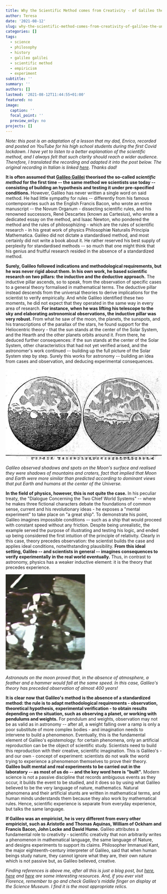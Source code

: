 ```yaml
---
title: Why the Scientific Method comes from Creativity - of Galileo the Unruly Scientist
author: Teresa
date: '2021-08-12'
slug: why-the-scientific-method-comes-from-creativity-of-galileo-the-unruly-scientist
categories: []
tags:
  - science
  - philosophy
  - history
  - galileo galilei
  - scientific method
  - empiricism
  - experiment
subtitle: ''
summary: ''
authors: []
lastmod: '2021-08-12T11:44:55+01:00'
featured: no
image:
  caption: ''
  focal_point: ''
  preview_only: no
projects: []
---
```


*Note: this post is an adaptation of a lesson that my dad, Enrico, recorded and posted on YouTube for his high school students during the first Covid lockdown. I have yet to listen to a better explanation of the scientific method, and I always felt that such clarity should reach a wider audience. Therefore, I translated the recording and adapted it into the post below. The original recording in Italian is linked [here](https://youtu.be/mdYdjPKtqKI). Thanks dad!*

**It is often assumed that [Galileo Galilei](https://en.wikipedia.org/wiki/Galileo_Galilei) theorised the so-called *scientific method* for the first time -- the same method we scientists use today -- consisting of building an hypothesis and testing it under pre-specified conditions.** However, Galileo has never written a single word on said method. He had little sympathy for rules -- differently from his famous contemporaries such as the English Francis Bacon, who wrote an entire manuscript -- the Novum Organum - dissecting scientific rules, and his renowned successors, René Descartes (known as Cartesius), who wrote a dedicated essay on the method, and Isaac Newton, who pondered the method and the rules of philosophizing - which are the rules of scientific research - in his great work of physics Philosophiæ Naturalis Principia Mathematica. Galileo did not dictate a standardised method, and most certainly did not write a book about it. He rather reserved his best supply of perplexity for standardised methods -- so much that one might think that his genius and fruitful research resided in the absence of a standardized method.

**Surely, Galileo followed indications and methodological requirements, but he was never rigid about them. In his own work, he based scientific research on two pillars: the inductive and the deductive approach.** The inductive pillar ascends, so to speak, from the observation of specific cases to a general theory formalised in mathematical terms. The deductive pillar instead descends from the universal theories to derive implications for the scientist to verify empirically. And while Galileo identified these two moments, he did not expect that they operated in the same way in every area of research. **For instance, when he was lifting his telescope to the sky and elaborating astronomical observations, the inductive pillar was very robust.** From what he saw of the moon, the planets, the sunspots, and his transcriptions of the parallax of the stars, he found support for the Heliocentric theory - that the sun stands at the center of the Solar System, and the Hearth and the other planets orbits around it. From there, he deduced further consequences: if the sun stands at the center of the Solar System, other characteristics that had not yet verified arised, and the astronomer's work continued -- building up the full picture of the Solar System step by step. Surely this works for astronomy -- building an idea from cases and observation, and deducing experimental consequences.

![](images/640px-2_diagrams_of_moon,_Galileo,_17th_Century_Wellcome_L0009590.jpg)

*Galileo observed shadows and spots on the Moon's surface and realised they were shadows of mountains and craters, fact that implied that Moon and Earth were more similar than predicted according to dominant views that put Earth and humans at the center of the Universe.*

**In the field of physics, however, this is not quite the case.** In his peculiar treaty, the "Dialogue Concerning the Two Chief World Systems" -- where he makes three fictional characters debate the foundations of common sense, current and his revolutionary ideas - he exposes a "mental experiment" to take place on "a great ship". To demonstrate his point, Galileo imagines impossible conditions -- such as a ship that would proceed with constant speed without any friction. Despite being unrealistic, the example served the purpose of illustrating and testing his logic, and ended up being considered the first intuition of the principle of relativity. Clearly in this case, theory precedes observation: the scientist builds the case and applies ideal conditions, notwithstanding plausibility. **From this ideal setting, Galileo -- and scientists in general -- imagines consequences to verify experimentally in the real world eventually.** Thus, in contrast to astronomy, physics has a weaker inductive element: it is the theory that precedes experience.

![](images/Hammer_n_feather,_Apollo_15.gif)

*Astronauts on the moon proved that, in the absence of atmosphere, a feather and a hammer would fall at the same speed. In this case, Galileo's theory has preceded observation of almost 400 years!*

**It is clear now that Galileo's method is the absence of a standardized method: the rule is to adapt methodological requirements - observation, theoretical hypothesis, experimental verification - to obtain results depending on the situation, such as observing a planet, or working with pendulums and weights.** For pendulum and weights, observation may not be as valid as in astronomy -- after all, a weight falling over a ramp is only a poor substitute of more complex bodies - and imagination needs to intervene to build a phenomenon. Eventually, this is the fundamental element of Galileo's epistemology: for certain phenomena, only an artificial reproduction can be the object of scientific study. Scientists need to build this reproduction with their creative, scientific imagination. This is Galileo's - and our own - concept of experiment: scientists do not walk the world trying to experience a phenomenon themselves to prove their theory. **Galileo built mental and real experiments to be carried out in the laboratory -- as most of us do -- and the key word here is "built".** Modern science is not a passive discipline that records ambiguous events as they occur, it builds the event to be studied, and it does so by using what Galileo believed to be the very language of nature, mathematics. Natural phenomena and their artificial stunts are written in mathematical terms, and human minds understands them because they also work by mathematical rules. Hence, scientific experience is separate from everyday experience, but talks the same language.

**If Galileo was an empiricist, he is very different from every other empiricist, such as Aristotle and Thomas Aquinas, William of Ockham and Francis Bacon, John Locke and David Hume.** Galileo attributes a fundamental role to creativity - scientific creativity that non arbitrarily writes a phenomenon in mathematical language, the same language of Nature, and designs experiments to support its claims. Philosopher Immanuel Kant, the major eighteenth-century interpreter of Galileo, said that when human beings study nature, they cannot ignore what they are, their own nature which is not passive but, as Galileo believed, creative.

*Finding references is above me, after all this is just a blog post, but [here](https://plato.stanford.edu/entries/galileo/), [here](http://galileo.rice.edu/) and [here](https://www.jstor.org/stable/231825) are some interesting resources. And, if you ever visit Florence, remember to go and check Galileo's middle finger on display at the Science Museum. I find it is the most appropriate relics.*
